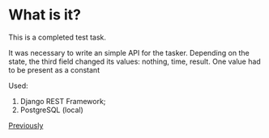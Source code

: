 # What is it?

This is a completed test task.

It was necessary to write an simple API for the tasker. Depending on the state, the third field changed its values: nothing, time, result. One value had to be present as a constant

Used:
1) Django REST Framework;
2) PostgreSQL (local)

[Previously](https://github.com/untername/django_photo_test)
